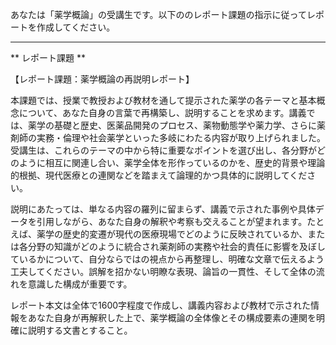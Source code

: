 あなたは「薬学概論」の受講生です。以下ののレポート課題の指示に従ってレポートを作成してください。

---------------------------------------
** レポート課題 **

【レポート課題：薬学概論の再説明レポート】

本課題では、授業で教授および教材を通して提示された薬学の各テーマと基本概念について、あなた自身の言葉で再構築し、説明することを求めます。講義では、薬学の基礎と歴史、医薬品開発のプロセス、薬物動態学や薬力学、さらに薬剤師の実務・倫理や社会薬学といった多岐にわたる内容が取り上げられました。受講生は、これらのテーマの中から特に重要なポイントを選び出し、各分野がどのように相互に関連し合い、薬学全体を形作っているのかを、歴史的背景や理論的根拠、現代医療との連関などを踏まえて論理的かつ具体的に説明してください。

説明にあたっては、単なる内容の羅列に留まらず、講義で示された事例や具体データを引用しながら、あなた自身の解釈や考察も交えることが望まれます。たとえば、薬学の歴史的変遷が現代の医療現場でどのように反映されているか、または各分野の知識がどのように統合され薬剤師の実務や社会的責任に影響を及ぼしているかについて、自分ならではの視点から再整理し、明確な文章で伝えるよう工夫してください。誤解を招かない明瞭な表現、論旨の一貫性、そして全体の流れを意識した構成が重要です。

レポート本文は全体で1600字程度で作成し、講義内容および教材で示された情報をあなた自身が再解釈した上で、薬学概論の全体像とその構成要素の連関を明確に説明する文書とすること。
